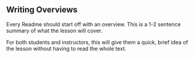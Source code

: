 ## Writing Overviews

Every Readme should start off with an overview. This is a 1-2 sentence summary
of what the lesson will cover. 

For both students and instructors, this will give them a quick, brief idea of
the lesson without having to read the whole text.
